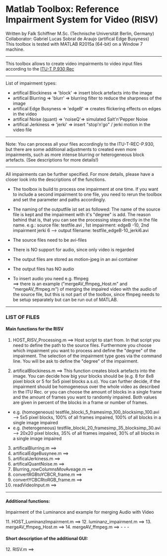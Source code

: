 Matlab Toolbox: Reference Impairment System for Video (RISV)
===
Written by Falk Schiffner M.Sc. (Technische Universität Berlin, Germany) <br />
Collaborator: Gabriel Lucas Sobral de Araujo (artifical Edge Busyness) <br />
This toolbox is tested with MATLAB R2015a (64-bit) on a Window 7 machine.
- - -

This toolbox allows to create video impairments to video input files according to the [ITU-T P.930 Rec]( https://www.itu.int/rec/T-REC-P.930-199608-I/en )

- - -
List of impairment types:
+ artifical Blockiness    => 'block' => insert block artefacts into the 
                                         image
+ artifical Blurring      => 'blurr' => blurring filter to reduce the 
                                         sharpness of the image
+ artifical Edge Busyness => 'edgeB' => creates flickering effects on edges in the video
+ artifical Noise (quant) => 'noiseQ'=> simulated Salt'n'Pepper Noise
+ artifical Jerkiness     => 'jerki' => insert "stop'n'go" / jerki motion
                                         in the video file
- - - 		
Note: You can process all your files accordingly to the ITU-T-REC-P.930, but there are some additional adjustments to created even more impairments, such as more intense blurring or heterogeneous block artefacts. (See descriptions for more details!)

- - - 										 
All impairments can be further specified. For more details, please have a closer look into the descriptions of the functions.
       
+  The toolbox is build to process one impairment at one time. If you want to include a second impairment to one file, you need to rerun the toolbox and set the parameter and 	paths accordingly.

+  The naming of the outputfile ist set as followed:
      The name of the source file is kept and the impairment with it's "degree" is add. The reason behind that is, that you can see the processing steps directly in the file name.
      e.g.: source file: testfile.avi , 1st impairment: edgeB -10, 2nd impairment jerki 6 --> output filename: testfile_edgeB-10_jerki6.avi
        
+ The source files need to be avi-files 
+ There is NO support for audio, since only video is regarded
+ The output files are stored as motion-jpeg in an avi container 
+ The output files has NO audio
+ To insert audio you need e.g. ffmpeg <br />
    ==> there is an example ("mergeAV_ffmpeg_Host.m" and "mergeAV_ffmpeg.m")
        of merging the impaired video with the audio of the source file, but this is not part of the toolbox, since ffmpeg needs to be setup separately but can be run out of MATLAB.
- - -

<h3> LIST OF FILES </h3>
<h4> Main functions for the RISV </h4>

1. HOST_RISV_Processing.m ==> Host script to start from. In that script you need to define the path to the source files. Furthermore you choose which impairment you want to process and define the "degree" of the impairment. The selection of the impairment type goes via the command line. You will be ask to define the "degree" of the impairment. 

2. artificalBlockiness.m ==> This function creates block artefacts into the image. You can decide how big your blocks should be (e.g. 8 for 8x8 pixel block or 5 for 5x5 pixel blocks a.s.o). You can further decide, if the impairment should be homogeneous over the whole video as described in the ITU Rec. or you can choose the amount of blocks in a single frame and the amount of frames you want to randomly impaired. Both values are given in percent of the blocks in a frame or number of frames.
+ e.g. (homogeneous) testfile_blocki_5_framesimp_100_blocksimp_100.avi --> 5x5 pixel blocks, 100% of all frames impaired, 100% of all blocks in a single image impaired
+ e.g. (heterogeneous) testfile_blocki_20_framesimp_35_blocksimp_30.avi --> 20x20 pixel blocks, 35% of all frames impaired, 30% of all blocks in a single image impaired

3. artificalBlurring.m ==>
4. artificalEdgeBusynee.m ==>
5. artificalJerkiness.m ==>
6. artificalQuantNoise.m ==>
7. Blurring_rowColumnsMovAveage.m ==>
8. convertRGBtoYCBCR_frame.m ==>
9. convertYCBCRtoRGB_frame.m ==>
10. readVideoInput.m ==>
- - -
<h4> Additional functions: </h4>
<p> Impairment of the Luminance and example for merging Audio with Video </p>
11. HOST_LuminanzImpairment.m ==>
12. luminanz_impairment.m ==>
13. mergeAV_ffmpeg_Host.m ==>
14. mergeAV_ffmpeg.m ==>
- - -
<h4> Short description of the additional GUI: </h4>
12. RISV.m ==>





































